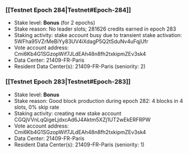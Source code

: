 ### [[Testnet Epoch 284|Testnet#Epoch-284]]
* Stake level: **Bonus** (for 2 epochs)
* Stake reason: No leader slots; 281626 credits earned in epoch 283
* Staking activity: stake account busy due to transient stake activation: 5WFha95VZrMeBiYy83UV4iXdagP5Q2tSduNv4uFqjUfr
* Vote account address: Cmi6Kb4G1SGzopWif7JLdEAh48n8fh2txkipmZEv3sk4
* Data Center: 21409-FR-Paris
* Resident Data Center(s): 21409-FR-Paris (seniority: 2)
### [[Testnet Epoch 283|Testnet#Epoch-283]]
* Stake level: **Bonus**
* Stake reason: Good block production during epoch 282: 4 blocks in 4 slots, 0% skip rate
* Staking activity: creating new stake account CGQjVVnLqQigeLjdxcAd6J4Aktm5XZj1UT2wEkERFRPW
* Vote account address: Cmi6Kb4G1SGzopWif7JLdEAh48n8fh2txkipmZEv3sk4
* Data Center: 21409-FR-Paris
* Resident Data Center(s): 21409-FR-Paris (seniority: 1)